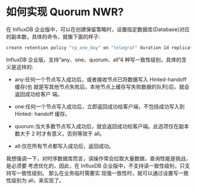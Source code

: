 # 如何实现 Quorum NWR?

在 InfluxDB 企业版中，可以在创建保留策略时，设置指定数据库(Database)对应的副本数，具体的命令，就像下面的样子:

```sh
create retention policy "rp_one_day" on "telegraf" duration 1d replication 3
```

InfluxDB 企业版，支持“any、one、quorum、all”4 种写一致性级别，具体的含义是这样的:

- any:任何一个节点写入成功后，或者接收节点已将数据写入 Hinted-handoff 缓存(也 就是写其他节点失败后，本地节点上缓存写失败数据的队列)后，就会返回成功给客户 端。

- one:任何一个节点写入成功后，立即返回成功给客户端，不包括成功写入到 Hinted- handoff 缓存。

- quorum:当大多数节点写入成功后，就会返回成功给客户端。此选项仅在副本数大于 2 时才有意义，否则等效于 all。

- all:仅在所有节点都写入成功后，返回成功。



我想强调一下，对时序数据库而言，读操作常会拉取大量数据，查询性能是挑战，是必须要 考虑优化的，因此，在 InfluxDB 企业版中，不支持读一致性级别，只支持写一致性级别。 那么在业务临时需要实 现强一致性时，就可以通过设置写一致性级别为 all，来实现了。